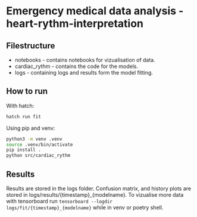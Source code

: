 # Emergency medical data analysis - heart-rythm-interpretation

## Filestructure

* notebooks - contains notebooks for vizualisation of data.
* cardiac_rythm - contains the code for the models.
* logs - containing logs and results form the model fitting.

## How to run

With hatch:

```sh
hatch run fit
```

Using pip and venv:

```sh
python3 -m venv .venv
source .venv/bin/activate
pip install .
python src/cardiac_rythm
```

## Results

Results are stored in the logs folder. Confusion matrix, and history plots are stored in logs/results/{timestamp}_{modelname}.
To vizualise more data with tensorboard run `tensorboard --logdir logs/fit/{timestamp}_{modelname}` while in venv or poetry shell.